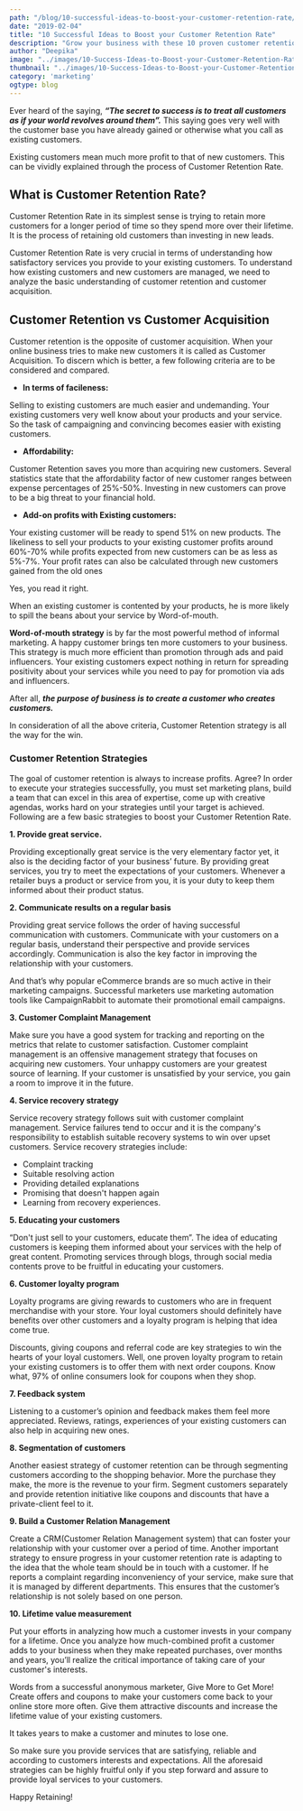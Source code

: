 ```yaml
---
path: "/blog/10-successful-ideas-to-boost-your-customer-retention-rate/"
date: "2019-02-04"
title: "10 Successful Ideas to Boost your Customer Retention Rate"
description: "Grow your business with these 10 proven customer retention ideas. Never let another customer abandon your online business. Retain customer with successful strategies today."
author: "Deepika"
image: "../images/10-Success-Ideas-to-Boost-your-Customer-Retention-Rate/10-Success-Ideas-to-Boost-your-Customer-Retention-Rate.jpg"
thumbnail: "../images/10-Success-Ideas-to-Boost-your-Customer-Retention-Rate/10-Success-Ideas-to-Boost-your-Customer-Retention-Rate.jpg"
category: 'marketing'
ogtype: blog
---
```


Ever heard of the saying, ***“The secret to success is to treat all customers as if your world revolves around them”.*** This saying goes very well with the customer base you have already gained or otherwise what you call as existing customers. 

Existing customers mean much more profit to that of new customers. This can be vividly explained through the process of Customer Retention Rate.

<toc></toc>

## What is Customer Retention Rate?

Customer Retention Rate in its simplest sense is trying to retain more customers for a longer period of time so they spend more over their lifetime. It is the process of retaining old customers than investing in new leads.

Customer Retention Rate is very crucial in terms of understanding how satisfactory services you provide to your existing customers. To understand how existing customers and new customers are managed, we need to analyze the basic understanding of customer retention and customer acquisition.

## Customer Retention vs Customer Acquisition

Customer retention is the opposite of customer acquisition. When your online business tries to make new customers it is called as Customer Acquisition. To discern which is better, a few following criteria are to be considered and compared.
- **In terms of  facileness:**

Selling to existing customers are much easier and undemanding. Your existing customers very well know about your products and your service. So the task of campaigning and convincing becomes easier with existing customers.

- **Affordability:**

Customer Retention saves you more than acquiring new customers. Several statistics state that the affordability factor of new customer ranges between expense percentages of 25%-50%. Investing in new customers can prove to be a big threat to your financial hold.

- **Add-on profits with Existing customers:**

Your existing customer will be ready to spend 51% on new products. The likeliness to sell your products to your existing customer profits around 60%-70% while profits expected from new customers can be as less as 5%-7%. Your profit rates can also be calculated through new customers gained from the old ones

Yes, <link-text url="https://blog.accessdevelopment.com/the-top-ten-benefits-of-customer-retention" target="\_blank" rel="nofollow">you read it right.</link-text>

When an existing customer is contented by your products, he is more likely to spill the beans about your service by Word-of-mouth. 

**Word-of-mouth strategy** is by far the most powerful method of informal marketing. A happy customer brings ten more customers to your business. This strategy is much more efficient than promotion through ads and paid influencers. Your existing customers expect nothing in return for spreading positivity about your services while you need to pay for promotion via ads and influencers. 

After all, ***the purpose of business is to create a customer who creates customers.***

In consideration of all the above criteria, Customer Retention strategy is all the way for the win.

### Customer Retention Strategies
The goal of customer retention is always to increase profits. 
Agree?
In order to execute your strategies successfully, you must set marketing plans, build a team that can excel in this area of expertise, come up with creative agendas, works hard on your strategies until your target is achieved. Following are a few basic strategies to boost your Customer Retention Rate.

**1. Provide great service.**

Providing exceptionally great service is the very elementary factor yet, it also is the deciding factor of your business’ future. By providing great services, you try to meet the expectations of your customers.
Whenever a retailer buys a product or service from you, it is your duty to keep them informed about their product status.

**2. Communicate results on a regular basis**

Providing great service follows the order of having successful communication with customers. Communicate with your customers on a regular basis, understand their perspective and provide services accordingly. Communication is also the key factor in improving the relationship with your customers.

And that’s why popular eCommerce brands are so much active in their marketing campaigns. Successful marketers use  <link-text url="https://www.campaignrabbit.com/" target="\_blank">marketing automation tools like CampaignRabbit</link-text> to automate their promotional email campaigns.

**3. Customer Complaint Management**

Make sure you have a good system for tracking and reporting on the metrics that relate to customer satisfaction. Customer complaint management is an offensive management strategy that focuses on acquiring new customers. Your unhappy customers are your greatest source of learning. If your customer is unsatisfied by your service, you gain a room to improve it in the future.

**4. Service recovery strategy**

Service recovery strategy follows suit with customer complaint management. Service failures tend to occur and it is the company's responsibility to establish suitable recovery systems to win over upset customers.
Service recovery strategies include:
- Complaint tracking
- Suitable resolving action
- Providing detailed explanations 
- Promising that doesn't happen again
- Learning from recovery experiences.

**5. Educating your customers**

“Don't just sell to your customers, educate them”. The idea of educating customers is keeping them informed about your services with the help of great content. Promoting services through blogs, through social media contents prove to be fruitful in educating your customers.

**6. Customer loyalty program** 

Loyalty programs are giving rewards to customers who are in frequent merchandise with your store. Your loyal customers should definitely have benefits over other customers and a loyalty program is helping that idea come true. 

Discounts, giving coupons and referral code are key strategies to win the hearts of your loyal customers. Well, one proven loyalty program to retain your existing customers is to <link-text url="https://wordpress.org/plugins/retainful-next-order-coupon-for-woocommerce/" target="\_blank">offer them with next order coupons.</link-text>  Know what, 97% of online consumers look for coupons when they shop.

**7. Feedback system**

Listening to a customer’s opinion and feedback makes them feel more appreciated. Reviews, ratings, experiences of your existing customers can also help in acquiring new ones.

**8. Segmentation of customers**

Another easiest strategy of customer retention can be through segmenting customers according to the shopping behavior. More the purchase they make, the more is the revenue to your firm. <link-text url="https://www.campaignrabbit.com/" target="\_blank">Segment customers</link-text> separately and provide retention initiative like coupons and discounts that have a private-client feel to it.

**9. Build a Customer Relation Management**

Create a CRM(Customer Relation Management system) that can foster your relationship with your customer over a period of time. Another important strategy to ensure progress in your customer retention rate is adapting to the idea that the whole team should be in touch with a customer. If he reports a complaint regarding inconveniency of your service, make sure that it is managed by different departments. This ensures that the customer’s relationship is not solely based on one person.

**10. Lifetime value measurement**

Put your efforts in analyzing how much a customer invests in your company for a lifetime. Once you analyze how much-combined profit a customer adds to your business when they make repeated purchases, over months and years, you’ll realize the critical importance of taking care of your customer's interests. 

Words from a successful anonymous marketer,
Give More to Get More!
 <link-text url="https://www.campaignrabbit.com/" target="\_blank">Create offers and coupons to make your customers come back to your online store</link-text> more often. Give them attractive discounts and increase the lifetime value of your existing customers.

It takes years to make a customer and minutes to lose one. 

So make sure you provide services that are satisfying, reliable and according to customers interests and expectations. All the aforesaid strategies can be highly fruitful only if you step forward and assure to provide loyal services to your customers.

 <link-text url="https://www.retainful.com/" target="\_blank">Happy Retaining!</link-text>
